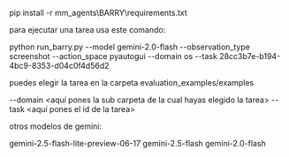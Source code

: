 pip install -r mm_agents\BARRY\requirements.txt 

para ejecutar una tarea usa este comando:

python run_barry.py --model gemini-2.0-flash --observation_type screenshot --action_space pyautogui --domain os --task 28cc3b7e-b194-4bc9-8353-d04c0f4d56d2

puedes elegir la tarea en la carpeta evaluation_examples/examples

--domain <aquí pones la sub carpeta de la cual hayas elegido la tarea>
--task <aquí pones el id de la tarea>

otros modelos de gemini:

gemini-2.5-flash-lite-preview-06-17
gemini-2.5-flash
gemini-2.0-flash